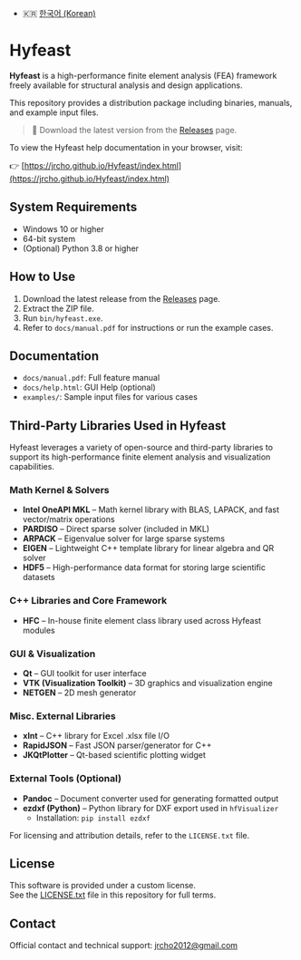 - 🇰🇷 [한국어 (Korean)](./README.ko.md)

# Hyfeast

**Hyfeast** is a high-performance finite element analysis (FEA) framework freely available for structural analysis and design applications.

This repository provides a distribution package including binaries, manuals, and example input files.

> 🔗 Download the latest version from the [Releases](https://github.com/jrcho/Hyfeast/releases/latest) page.

To view the Hyfeast help documentation in your browser, visit:

👉 [https://jrcho.github.io/Hyfeast/index.html](https://jrcho.github.io/Hyfeast/index.html)

## System Requirements

- Windows 10 or higher
- 64-bit system
- (Optional) Python 3.8 or higher

## How to Use

1. Download the latest release from the [Releases](https://github.com/jrcho/Hyfeast/releases/latest) page.
2. Extract the ZIP file.
3. Run `bin/hyfeast.exe`.
4. Refer to `docs/manual.pdf` for instructions or run the example cases.

## Documentation

- `docs/manual.pdf`: Full feature manual
- `docs/help.html`: GUI Help (optional)
- `examples/`: Sample input files for various cases

## Third-Party Libraries Used in Hyfeast

Hyfeast leverages a variety of open-source and third-party libraries to support its high-performance finite element analysis and visualization capabilities.

### Math Kernel & Solvers

- **Intel OneAPI MKL** – Math kernel library with BLAS, LAPACK, and fast vector/matrix operations  
- **PARDISO** – Direct sparse solver (included in MKL)  
- **ARPACK** – Eigenvalue solver for large sparse systems  
- **EIGEN** – Lightweight C++ template library for linear algebra and QR solver  
- **HDF5** – High-performance data format for storing large scientific datasets

### C++ Libraries and Core Framework

- **HFC** – In-house finite element class library used across Hyfeast modules

### GUI & Visualization

- **Qt** – GUI toolkit for user interface  
- **VTK (Visualization Toolkit)** – 3D graphics and visualization engine  
- **NETGEN** – 2D mesh generator

### Misc. External Libraries

- **xlnt** – C++ library for Excel .xlsx file I/O  
- **RapidJSON** – Fast JSON parser/generator for C++  
- **JKQtPlotter** – Qt-based scientific plotting widget

### External Tools (Optional)

- **Pandoc** – Document converter used for generating formatted output  
- **ezdxf (Python)** – Python library for DXF export used in `hfVisualizer`  
  - Installation: `pip install ezdxf`

For licensing and attribution details, refer to the `LICENSE.txt` file.

## License

This software is provided under a custom license.  
See the [LICENSE.txt](LICENSE.txt) file in this repository for full terms.

## Contact

Official contact and technical support: jrcho2012@gmail.com
